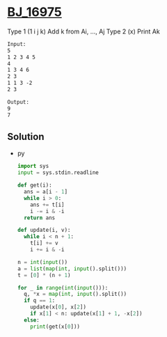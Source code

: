 # [BJ_16975](https://acmicpc.net/problem/16975)

Type 1 (1 i j k)
  Add k from Ai, ..., Aj
Type 2 (x)
  Print Ak

```txt
Input:
5
1 2 3 4 5
4
1 3 4 6
2 3
1 1 3 -2
2 3

Output:
9
7
```

## Solution

* py

  ```py
  import sys
  input = sys.stdin.readline

  def get(i):
    ans = a[i - 1]
    while i > 0:
      ans += t[i]
      i -= i & -i
    return ans

  def update(i, v):
    while i < n + 1:
      t[i] += v
      i += i & -i

  n = int(input())
  a = list(map(int, input().split()))
  t = [0] * (n + 1)

  for _ in range(int(input())):
    q, *x = map(int, input().split())
    if q == 1:
      update(x[0], x[2])
      if x[1] < n: update(x[1] + 1, -x[2])
    else:
      print(get(x[0]))
  ```
